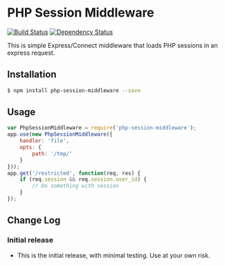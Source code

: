 # PHP Session Middleware

[![Build Status](https://travis-ci.org/inxilpro/php-session-middleware.svg)](https://travis-ci.org/inxilpro/php-session-middleware) [![Dependency Status](https://david-dm.org/inxilpro/php-session-middleware.svg)](https://david-dm.org/inxilpro/php-session-middleware)

This is simple Express/Connect middleware that loads PHP sessions in
an express request.

## Installation

``` bash
$ npm install php-session-middleware --save
```

## Usage

``` js
var PhpSessionMiddleware = require('php-session-middleware');
app.use(new PhpSessionMiddleware({
	handler: 'file',
	opts: {
		path: '/tmp/'
	}
}));
app.get('/restricted', function(req, res) {
	if (req.session && req.session.user_id) {
		// Do something with session
	}
});
```

## Change Log

### Initial release
  - This is the initial release, with minimal testing.  Use at your own risk.